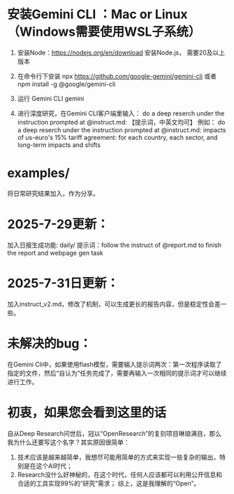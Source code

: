 # 安装Gemini CLI ：Mac or Linux （Windows需要使用WSL子系统）
1. 安装Node：https://nodejs.org/en/download 安装Node.js， 需要20及以上版本
2. 在命令行下安装
     npx https://github.com/google-gemini/gemini-cli
   或者
     npm install -g @google/gemini-cli
3. 运行 Gemini CLI
     gemini

4. 进行深度研究，在Gemini CLI客户端里输入：
     do a deep reserch under the instruction prompted at @instruct.md: 【提示词，中英文均可】
   例如： 
     do a deep reserch under the instruction prompted at @instruct.md: impacts of us-euro's 15% tariff agreement: for each country, each sector, and long-term impacts and shifts

# examples/
  将日常研究结果加入，作为分享。

# 2025-7-29更新：
  加入日报生成功能: daily/
  提示词：follow the instruct of @report.md to finish the report and webpage gen task

# 2025-7-31日更新：
  加入instruct_v2.md，修改了机制，可以生成更长的报告内容，但是稳定性会差一些。

# 未解决的bug：
  在Gemini Cli中，如果使用flash模型，需要输入提示词两次：第一次程序读取了指定的文件，然后“自认为”任务完成了，需要再输入一次相同的提示词才可以继续进行工作。


# 初衷，如果您会看到这里的话
  自从Deep Research问世后，冠以“OpenResearch”的复刻项目琳琅满目，那么我为什么还要写这个名字？其实原因很简单：
  1. 技术应该是越来越简单，我想尽可能用简单的方式来实现一些复杂的输出，特别是在这个AI时代；
  2. Research没什么好神秘的，在这个时代，任何人应该都可以利用公开信息和合适的工具实现99%的“研究”需求；
  综上，这是我理解的“Open”。